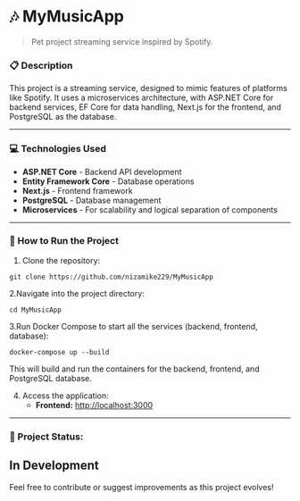 # 🎶 MyMusicApp

> Pet project streaming service inspired by Spotify.

### 📋 Description
This project is a streaming service, designed to mimic features of platforms like Spotify. It uses a microservices architecture, with ASP.NET Core for backend services, EF Core for data handling, Next.js for the frontend, and PostgreSQL as the database.

---

### 💻 Technologies Used

- **ASP.NET Core** - Backend API development
- **Entity Framework Core** - Database operations
- **Next.js** - Frontend framework
- **PostgreSQL** - Database management
- **Microservices** - For scalability and logical separation of components

---

### 🚀 How to Run the Project

1. Clone the repository:
```
git clone https://github.com/nizamike229/MyMusicApp
```
   
2.Navigate into the project directory:
  ```
  cd MyMusicApp
  ```
3.Run Docker Compose to start all the services (backend, frontend, database):
```
docker-compose up --build
```

This will build and run the containers for the backend, frontend, and PostgreSQL database.

4. Access the application:
   - **Frontend:** [http://localhost:3000](http://localhost:3000)
---
### 🚧 Project Status:
**In Development**
---
Feel free to contribute or suggest improvements as this project evolves!
